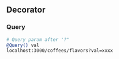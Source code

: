 ## Decorator
### Query
```bash
# Query param after '?"
@Query() val
localhost:3000/coffees/flavors?val=xxxx
```
